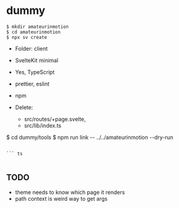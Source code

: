 # dummy

```
$ mkdir amateurinmotion
$ cd amateurinmotion
$ npx sv create
```

* Folder: client
* SvelteKit minimal
* Yes, TypeScript
* prettier, eslint
* npm

* Delete:
  * src/routes/+page.svelte,
  * src/lib/index.ts

$ cd dummy/tools
$ npm run link -- ../../amateurinmotion --dry-run
```

``` ts
```

``` ts
```

## TODO

* theme needs to know which page it renders
* path context is weird way to get args
